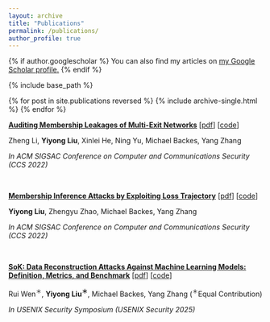 ```yaml
---
layout: archive
title: "Publications"
permalink: /publications/
author_profile: true
---
```


{% if author.googlescholar %}
  You can also find my articles on <u><a href="{{author.googlescholar}}">my Google Scholar profile</a>.</u>
{% endif %}

{% include base_path %}

{% for post in site.publications reversed %}
  {% include archive-single.html %}
{% endfor %}


**[Auditing Membership Leakages of Multi-Exit Networks](https://arxiv.org/abs/2208.11180)** [[pdf](http://Liu199604.github.io/files/CCS22-MultiExit.pdf)] [[code](https://github.com/zhenglisec/Multi-Exit-Privacy)]

Zheng Li, **Yiyong Liu**, Xinlei He, Ning Yu, Michael Backes, Yang Zhang

*In ACM SIGSAC Conference on Computer and Communications Security (CCS 2022)*

&nbsp; 

**[Membership Inference Attacks by Exploiting Loss Trajectory](https://arxiv.org/abs/2208.14933)** [[pdf](http://Liu199604.github.io/files/CCS22_TrajectoryMIA.pdf)] [[code](https://github.com/DennisLiu2022/Membership-Inference-Attacks-by-Exploiting-Loss-Trajectory)]

**Yiyong Liu**, Zhengyu Zhao, Michael Backes, Yang Zhang

*In ACM SIGSAC Conference on Computer and Communications Security (CCS 2022)*

&nbsp; 

**[SoK: Data Reconstruction Attacks Against Machine Learning Models: Definition, Metrics, and Benchmark](https://arxiv.org/pdf/2506.07888?)** 
[[pdf](http://Liu199604.github.io/files/Reconstruction_usenix_2025.pdf)] [[code](https://zenodo.org/records/15603060)]

Rui Wen<sup>＊</sup>, **Yiyong Liu<sup>＊</sup>**, Michael Backes, Yang Zhang (<sup>＊</sup>Equal Contribution)

*In USENIX Security Symposium (USENIX Security 2025)*

&nbsp; 

